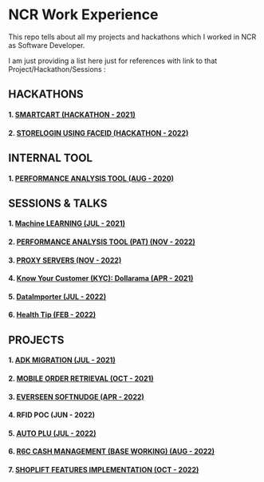 # NCR Work Experience

This repo tells about all my projects and hackathons which I worked in NCR as Software Developer.

I am just providing a list here just for references with link to that Project/Hackathon/Sessions :

## HACKATHONS
#### 1. [SMARTCART (HACKATHON - 2021)](https://github.com/9916103020/SMARTCART)

#### 2. [STORELOGIN USING FACEID (HACKATHON - 2022)]()


## INTERNAL TOOL
#### 1. [PERFORMANCE ANALYSIS TOOL (AUG - 2020)]()


## SESSIONS & TALKS 
#### 1. [Machine LEARNING (JUL - 2021)](https://github.com/9916103020/Machine-Learning)
#### 2. [PERFORMANCE ANALYSIS TOOL (PAT) (NOV - 2022)](https://github.com/9916103020/Performance-Analysis-Tool-PAT-)
#### 3. [PROXY SERVERS (NOV - 2022)](https://github.com/9916103020/PROXY-SERVERS)
#### 4. [Know Your Customer (KYC): Dollarama (APR - 2021)](https://github.com/9916103020/Know-Your-Customer-KYC-Dollarama)
#### 5. [DataImporter (JUL - 2022)]()
#### 6. [Health Tip (FEB - 2022)](https://github.com/9916103020/Health-Tips)


## PROJECTS
#### 1. [ADK MIGRATION (JUL - 2021)]()

#### 2. [MOBILE ORDER RETRIEVAL (OCT - 2021)]()

#### 3. [EVERSEEN SOFTNUDGE (APR - 2022)]()

#### 4. RFID POC (JUN - 2022)
   

#### 5. [AUTO PLU (JUL - 2022)]()

#### 6. [R6C CASH MANAGEMENT (BASE WORKING) (AUG - 2022)]()

#### 7. [SHOPLIFT FEATURES IMPLEMENTATION (OCT - 2022)]()

